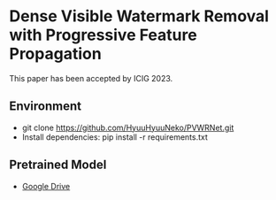 # Dense Visible Watermark Removal with Progressive Feature Propagation
This paper has been accepted by ICIG 2023.
## Environment
- git clone https://github.com/HyuuHyuuNeko/PVWRNet.git
- Install dependencies: pip install -r requirements.txt
## Pretrained Model
- [Google Drive](https://drive.google.com/file/d/19oQCPPe5w1vUDzdfD5OXyDvmbE9QLGv8/view?usp=sharing)
